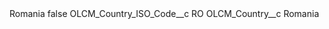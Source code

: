 <?xml version="1.0" encoding="UTF-8"?>
<CustomMetadata xmlns="http://soap.sforce.com/2006/04/metadata" xmlns:xsi="http://www.w3.org/2001/XMLSchema-instance" xmlns:xsd="http://www.w3.org/2001/XMLSchema">
    <label>Romania</label>
    <protected>false</protected>
    <values>
        <field>OLCM_Country_ISO_Code__c</field>
        <value xsi:type="xsd:string">RO</value>
    </values>
    <values>
        <field>OLCM_Country__c</field>
        <value xsi:type="xsd:string">Romania</value>
    </values>
</CustomMetadata>
